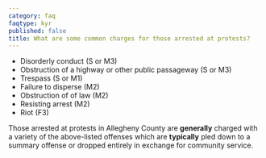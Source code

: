 ```yaml
---
category: faq
faqtype: kyr
published: false
title: What are some common charges for those arrested at protests?
---
```


- Disorderly conduct (S or M3)
- Obstruction of a highway or other public passageway (S or M3) 
- Trespass (S or M1)
- Failure to disperse (M2)
- Obstruction of of law (M2)
- Resisting arrest (M2)
- Riot (F3)

Those arrested at protests in Allegheny County are **generally** charged with a variety of the above-listed offenses which are **typically** pled down to a summary offense or dropped entirely in exchange for community service.
